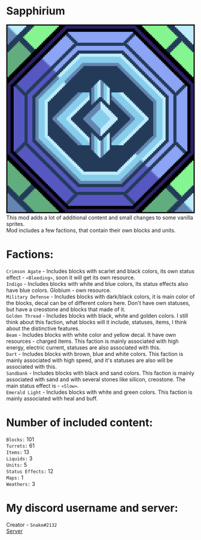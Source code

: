 # Sapphirium
![Sapphirium](https://github.com/3Snake3/Pictures/blob/master/icon3.png)
This mod adds a lot of additional content and small changes to some vanilla sprites.
<br>Mod includes a few factions, that contain their own blocks and units.

# Factions:
`Crimson Agate` - Includes blocks with scarlet and black colors, its own status effect - `«Bleeding»`, soon it will get its own resource.
<br>`Indigo` - Includes blocks with white and blue colors, Its status effects also have blue colors. Globium - own resource.
<br>`Military Defense` - Includes blocks with dark/black colors, it is main color of the blocks, decal can be of different colors here. Don't have own statuses, but have a creostone and blocks that made of it.
<br>`Golden Thread` - Includes blocks with black, white and golden colors. I still think about this faction, what blocks will it include, statuses, items, I think about the distinctive features.
<br>`Beam` - Includes blocks with white color and yellow decal. It have own resources - charged items. This faction is mainly associated with high energy, electric current, statuses are also associated with this.
<br>`Dart` - Includes blocks with brown, blue and white colors. This faction is mainly associated with high speed, and it's statuses are also will be associated with this.
<br>`Sandbank` - Includes blocks with black and sand colors. This faction is mainly associated with sand and with several stones like silicon, creostone. The main status effect is - `«Slow»`.
<br>`Emerald Light` - Includes blocks with white and green colors. This faction is mainly associated with heal and buff. 

# Number of included content:
`Blocks:` 101
<br>`Turrets:` 61
<br>`Items:` 13
<br>`Liquids:` 3
<br>`Units:` 5
<br>`Status Effects:` 12
<br>`Maps:` 1
<br>`Weathers:` 3

# My discord username and server:
Creator - `Snake#2132`
<br>[Server](https://discord.gg/zRER9xz6YH)




